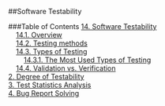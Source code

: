 ##Software Testability

###Table of Contents
[14. Software Testability](https://github.com/mariateresachaves/bigbluebutton/blob/master/ESOF-DOCS/Testability/Software_Testability.md#1-software-testability)  
&nbsp;&nbsp;&nbsp;&nbsp;[14.1. Overview](https://github.com/mariateresachaves/bigbluebutton/blob/7b72da91d4d65604e94134ab5c7dd703710529be/ESOF-DOCS/Software_Testing/Software_Testing.md#141-overview)  
&nbsp;&nbsp;&nbsp;&nbsp;[14.2. Testing methods](https://github.com/mariateresachaves/bigbluebutton/blob/7b72da91d4d65604e94134ab5c7dd703710529be/ESOF-DOCS/Software_Testing/Software_Testing.md#142-testing-methods)  
&nbsp;&nbsp;&nbsp;&nbsp;[14.3. Types of Testing](https://github.com/mariateresachaves/bigbluebutton/blob/master/ESOF-DOCS/Software_Testing/Software_Testing.md#143-types-of-testing)  
&nbsp;&nbsp;&nbsp;&nbsp;&nbsp;&nbsp;&nbsp;&nbsp;[14.3.1. The Most Used Types of Testing](https://github.com/mariateresachaves/bigbluebutton/blob/7b72da91d4d65604e94134ab5c7dd703710529be/ESOF-DOCS/Software_Testing/Software_Testing.md#1431-the-most-used-types-of-testing)   
&nbsp;&nbsp;&nbsp;&nbsp;[14.4. Validation vs. Verification](https://github.com/mariateresachaves/bigbluebutton/blob/7b72da91d4d65604e94134ab5c7dd703710529be/ESOF-DOCS/Software_Testing/Software_Testing.md#144-validation-vs-verification)  
[2. Degree of Testability](https://github.com/mariateresachaves/bigbluebutton/blob/master/ESOF-DOCS/Software_Testing/Degree_Testability.md#2-degree-of-testability)  
[3. Test Statistics Analysis](https://github.com/mariateresachaves/bigbluebutton/blob/master/ESOF-DOCS/Software_Testing/Test_Statistics_Analysis.md#3-test-statistics-analysis)  
[4. Bug Report Solving](https://github.com/mariateresachaves/bigbluebutton/blob/master/ESOF-DOCS/Software_Testing/Bug_Report_Solving.md#4-bug-report-solving)  
